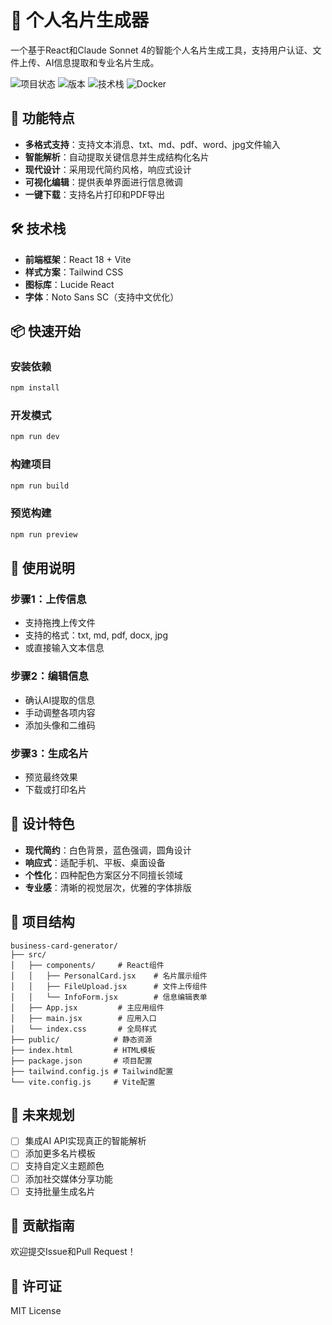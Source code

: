 # 🎯 个人名片生成器

一个基于React和Claude Sonnet 4的智能个人名片生成工具，支持用户认证、文件上传、AI信息提取和专业名片生成。

![项目状态](https://img.shields.io/badge/状态-生产就绪-brightgreen)
![版本](https://img.shields.io/badge/版本-v2.0.0-blue)
![技术栈](https://img.shields.io/badge/技术栈-React%2018-61dafb)
![Docker](https://img.shields.io/badge/Docker-支持-2496ed)

## 🚀 功能特点

- **多格式支持**：支持文本消息、txt、md、pdf、word、jpg文件输入
- **智能解析**：自动提取关键信息并生成结构化名片
- **现代设计**：采用现代简约风格，响应式设计
- **可视化编辑**：提供表单界面进行信息微调
- **一键下载**：支持名片打印和PDF导出

## 🛠️ 技术栈

- **前端框架**：React 18 + Vite
- **样式方案**：Tailwind CSS
- **图标库**：Lucide React
- **字体**：Noto Sans SC（支持中文优化）

## 📦 快速开始

### 安装依赖
```bash
npm install
```

### 开发模式
```bash
npm run dev
```

### 构建项目
```bash
npm run build
```

### 预览构建
```bash
npm run preview
```

## 📝 使用说明

### 步骤1：上传信息
- 支持拖拽上传文件
- 支持的格式：txt, md, pdf, docx, jpg
- 或直接输入文本信息

### 步骤2：编辑信息
- 确认AI提取的信息
- 手动调整各项内容
- 添加头像和二维码

### 步骤3：生成名片
- 预览最终效果
- 下载或打印名片

## 🎨 设计特色

- **现代简约**：白色背景，蓝色强调，圆角设计
- **响应式**：适配手机、平板、桌面设备
- **个性化**：四种配色方案区分不同擅长领域
- **专业感**：清晰的视觉层次，优雅的字体排版

## 📁 项目结构

```
business-card-generator/
├── src/
│   ├── components/     # React组件
│   │   ├── PersonalCard.jsx    # 名片展示组件
│   │   ├── FileUpload.jsx      # 文件上传组件
│   │   └── InfoForm.jsx        # 信息编辑表单
│   ├── App.jsx         # 主应用组件
│   ├── main.jsx        # 应用入口
│   └── index.css       # 全局样式
├── public/            # 静态资源
├── index.html         # HTML模板
├── package.json       # 项目配置
├── tailwind.config.js # Tailwind配置
└── vite.config.js     # Vite配置
```

## 🎯 未来规划

- [ ] 集成AI API实现真正的智能解析
- [ ] 添加更多名片模板
- [ ] 支持自定义主题颜色
- [ ] 添加社交媒体分享功能
- [ ] 支持批量生成名片

## 🤝 贡献指南

欢迎提交Issue和Pull Request！

## 📄 许可证

MIT License